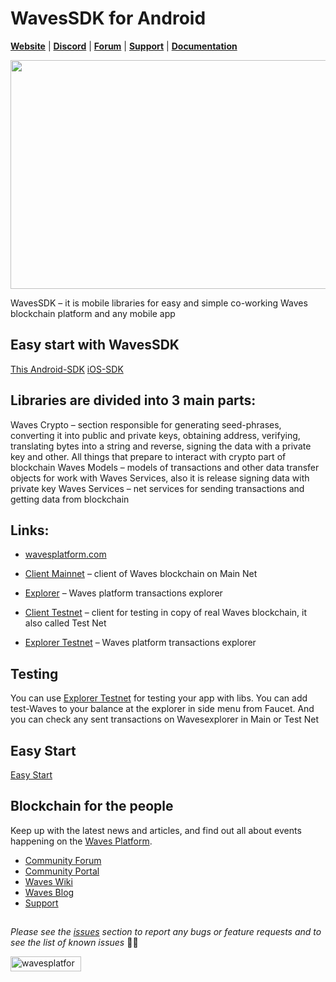 # WavesSDK for Android

[**Website**](https://wavesplatform.com/) | [**Discord**](https://discord.gg/cnFmDyA) | [**Forum**](https://forum.wavesplatform.com/) | [**Support**](https://support.wavesplatform.com/) | [**Documentation**](https://docs.wavesplatform.com)

<img src="https://cdn-images-1.medium.com/max/1600/1*zrXgB0XYRjOWfFk8vk8dkQ.png" width="700" height="366" border="0" />

WavesSDK – it is mobile libraries for easy and simple co-working Waves blockchain platform and any mobile app

## Easy start with WavesSDK
[This Android-SDK](https://github.com/wavesplatform/WavesSDK-android)
[iOS-SDK](https://github.com/wavesplatform/WavesSDK-iOS)

## Libraries are divided into 3 main parts:
Waves Crypto – section responsible for generating seed-phrases, converting it into public and private keys, obtaining address, verifying, translating bytes into a string and reverse, signing the data with a private key and other. All things that prepare to interact with crypto part of blockchain
Waves Models – models of transactions and other data transfer objects for work with Waves Services, also it is release signing data with private key
Waves Services – net services for sending transactions and getting data from blockchain

## Links:
* [wavesplatform.com](https://wavesplatform.com)

* [Client Mainnet](https://client.wavesplatform.com) – client of Waves blockchain on Main Net

* [Explorer](https://wavesexplorer.com) – Waves platform transactions explorer

* [Client Testnet](https://testnet.wavesplatform.com) – client for testing in copy of real Waves blockchain, it also called Test Net

* [Explorer Testnet](https://wavesexplorer.com/testnet) – Waves platform transactions explorer

## Testing
You can use [Explorer Testnet](https://wavesexplorer.com/testnet) for testing your app with libs. You can add test-Waves to your balance at the explorer in side menu from Faucet. And you can check any sent transactions on Wavesexplorer in Main or Test Net

## Easy Start

[Easy Start](wavesplatform/docs/easy_start.md)


## Blockchain for the people

Keep up with the latest news and articles, and find out all about events happening on the [Waves Platform](https://wavesplatform.com/).

* [Community Forum](https://forum.wavesplatform.com/)
* [Community Portal](https://wavescommunity.com/)
* [Waves Wiki](https://docs.wavesplatform.com/)
* [Waves Blog](https://blog.wavesplatform.com/)
* [Support](https://support.wavesplatform.com/)

##

_Please see the [issues](https://github.com/wavesplatform/WavesSDK-android/issues) section to report any bugs or feature requests and to see the list of known issues_ 🤝😎

<a href="https://wavesplatform.com/" target="_blank"><img src="https://cdn.worldvectorlogo.com/logos/waves-6.svg"
alt="wavesplatform" width="113" height="24" border="0" /></a>
